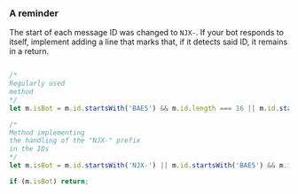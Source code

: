 ### A reminder

The start of each message ID was changed to ```NJX-```. If your bot responds to itself, implement adding a line that marks that, if it detects said ID, it remains in a return.

```Javascript

/* 
Regularly used 
method 
*/
let m.isBot = m.id.startsWith('BAE5') && m.id.length === 16 || m.id.startsWith('3EB0') && m.id.length === 12 || m.id.startsWith('3EB0') && (m.id.length === 20 || m.id.length === 22) || m.id.startsWith('B24E') && m.id.length === 20;

/* 
Method implementing 
the handling of the "NJX-" prefix 
in the IDs 
*/
let m.isBot = m.id.startsWith('NJX-') || m.id.startsWith('BAE5') && m.id.length === 16 || m.id.startsWith('3EB0') && m.id.length === 12 || m.id.startsWith('3EB0') && (m.id.length === 20 || m.id.length === 22) || m.id.startsWith('B24E') && m.id.length === 20;

if (m.isBot) return;

```

